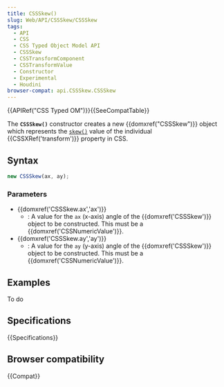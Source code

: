 ```yaml
---
title: CSSSkew()
slug: Web/API/CSSSkew/CSSSkew
tags:
  - API
  - CSS
  - CSS Typed Object Model API
  - CSSSkew
  - CSSTransformComponent
  - CSSTransformValue
  - Constructor
  - Experimental
  - Houdini
browser-compat: api.CSSSkew.CSSSkew
---
```

{{APIRef("CSS Typed OM")}}{{SeeCompatTable}}

The **`CSSSkew()`** constructor creates a new
{{domxref("CSSSkew")}} object which represents the
[`skew()`](</en-US/docs/Web/CSS/transform-function/skew()>) value
of the individual {{CSSXRef('transform')}} property in CSS.

## Syntax

```js
new CSSSkew(ax, ay);
```

### Parameters

- {{domxref('CSSSkew.ax','ax')}}
  - : A value for the `ax` (x-axis) angle of the {{domxref('CSSSkew')}} object to be constructed. This must be a {{domxref('CSSNumericValue')}}.
- {{domxref('CSSSkew.ay','ay')}}
  - : A value for the `ay` (y-axis) angle of the {{domxref('CSSSkew')}} object to be constructed. This must be a {{domxref('CSSNumericValue')}}.

## Examples

To do

## Specifications

{{Specifications}}

## Browser compatibility

{{Compat}}
